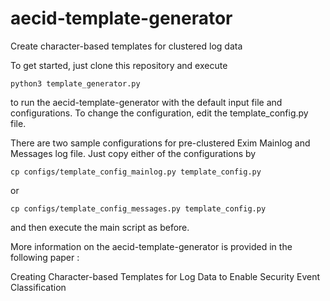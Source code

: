 # aecid-template-generator
Create character-based templates for clustered log data

To get started, just clone this repository and execute
```
python3 template_generator.py
```
to run the aecid-template-generator with the default input file and configurations. To change the configuration, edit the template\_config.py file.

There are two sample configurations for pre-clustered Exim Mainlog and Messages log file. Just copy either of the configurations by
```
cp configs/template_config_mainlog.py template_config.py
```
or
```
cp configs/template_config_messages.py template_config.py
```
and then execute the main script as before.

More information on the aecid-template-generator is provided in the following paper :

Creating Character-based Templates for Log Data to Enable Security Event Classification
